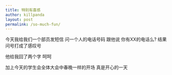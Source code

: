 ```yaml
---
title: 特别有喜感
author: killpanda
layout: post
permalink: /so-much-fun/
---
```

今天我给我们一个部员发短信 问一个人的电话号码 跟他说 你有XX的电话么? 结果问号打成了感叹号 

他给我回了两个字 呵呵 

加上今天的学生会全体大会中春晚一样的开场 真是开心的一天